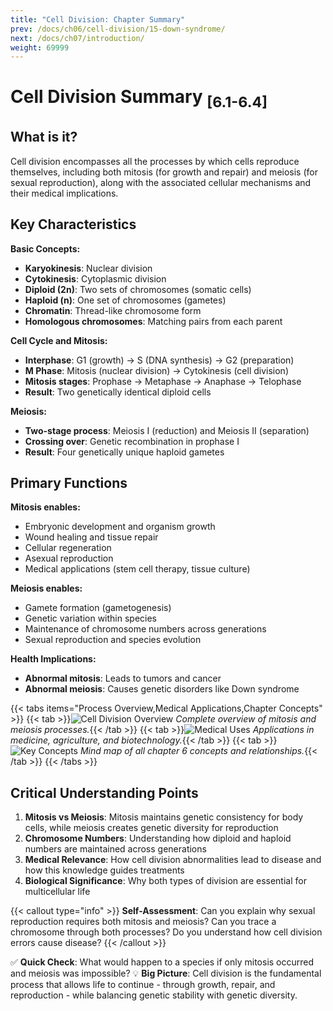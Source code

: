 ```yaml
---
title: "Cell Division: Chapter Summary"
prev: /docs/ch06/cell-division/15-down-syndrome/
next: /docs/ch07/introduction/
weight: 69999
---
```


# Cell Division Summary <sub>[6.1-6.4]</sub>

## What is it?
Cell division encompasses all the processes by which cells reproduce themselves, including both mitosis (for growth and repair) and meiosis (for sexual reproduction), along with the associated cellular mechanisms and their medical implications.

## Key Characteristics

**Basic Concepts:**
- **Karyokinesis**: Nuclear division
- **Cytokinesis**: Cytoplasmic division
- **Diploid (2n)**: Two sets of chromosomes (somatic cells)
- **Haploid (n)**: One set of chromosomes (gametes)
- **Chromatin**: Thread-like chromosome form
- **Homologous chromosomes**: Matching pairs from each parent

**Cell Cycle and Mitosis:**
- **Interphase**: G1 (growth) → S (DNA synthesis) → G2 (preparation)
- **M Phase**: Mitosis (nuclear division) → Cytokinesis (cell division)
- **Mitosis stages**: Prophase → Metaphase → Anaphase → Telophase
- **Result**: Two genetically identical diploid cells

**Meiosis:**
- **Two-stage process**: Meiosis I (reduction) and Meiosis II (separation)
- **Crossing over**: Genetic recombination in prophase I
- **Result**: Four genetically unique haploid gametes

## Primary Functions

**Mitosis enables:**
- Embryonic development and organism growth
- Wound healing and tissue repair
- Cellular regeneration
- Asexual reproduction
- Medical applications (stem cell therapy, tissue culture)

**Meiosis enables:**
- Gamete formation (gametogenesis)
- Genetic variation within species
- Maintenance of chromosome numbers across generations
- Sexual reproduction and species evolution

**Health Implications:**
- **Abnormal mitosis**: Leads to tumors and cancer
- **Abnormal meiosis**: Causes genetic disorders like Down syndrome

{{< tabs items="Process Overview,Medical Applications,Chapter Concepts" >}}
  {{< tab >}}![Cell Division Overview](/ch06/chapter-overview.png)
  *Complete overview of mitosis and meiosis processes.*{{< /tab >}}
  {{< tab >}}![Medical Uses](/ch06/medical-applications.png) 
  *Applications in medicine, agriculture, and biotechnology.*{{< /tab >}}
  {{< tab >}}![Key Concepts](/ch06/concept-map.png)
  *Mind map of all chapter 6 concepts and relationships.*{{< /tab >}}
{{< /tabs >}}

## Critical Understanding Points

1. **Mitosis vs Meiosis**: Mitosis maintains genetic consistency for body cells, while meiosis creates genetic diversity for reproduction
2. **Chromosome Numbers**: Understanding how diploid and haploid numbers are maintained across generations
3. **Medical Relevance**: How cell division abnormalities lead to disease and how this knowledge guides treatments
4. **Biological Significance**: Why both types of division are essential for multicellular life

{{< callout type="info" >}}
**Self-Assessment**: Can you explain why sexual reproduction requires both mitosis and meiosis? Can you trace a chromosome through both processes? Do you understand how cell division errors cause disease?
{{< /callout >}}

✅ **Quick Check**: What would happen to a species if only mitosis occurred and meiosis was impossible?
💡 **Big Picture**: Cell division is the fundamental process that allows life to continue - through growth, repair, and reproduction - while balancing genetic stability with genetic diversity.